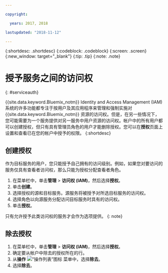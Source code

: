 ```yaml
---

copyright:

  years: 2017, 2018

lastupdated: "2018-11-12"

---
```


{:shortdesc: .shortdesc}
{:codeblock: .codeblock}
{:screen: .screen}
{:new_window: target="_blank"}
{:tip: .tip}
{:note: .note}


# 授予服务之间的访问权
{: #serviceauth}

{{site.data.keyword.Bluemix_notm}} Identity and Access Management (IAM) 系统的许多功能都专注于按用户及其应用程序来管理和强制实施对 {{site.data.keyword.Bluemix_notm}} 资源的访问权。但是，在另一些情况下，您可能需要为一个服务提供对另一服务中用户资源的访问权。帐户中的所有用户都可以创建授权，但只有具有管理员角色的用户才能删除授权。您可以在**授权**页面上设置和查看已在您的帐户中授予的权限。
{:shortdesc}

## 创建授权

作为目标服务的用户，您只能授予自己拥有的访问级别。例如，如果您对要访问的服务仅具有查看者访问权，那么只能为授权分配查看者角色。

1. 在菜单栏中，单击**管理** &gt; **访问权 (IAM)**，然后选择**授权**。 
2. 单击**创建**。
3. 选择授权的源和目标服务。源服务将被授予对所选目标服务的访问权。
4. 选择角色以向源服务分配访问目标服务时具有的访问权。
5. 单击**授权**。

只有允许授予此类访问权的服务才会作为选项提供。
{: note}

## 除去授权

1. 在菜单栏中，单击**管理** &gt; **访问权 (IAM)**，然后选择**授权**。 
2. 确定要从帐户中除去的授权所在的行。
3. 从**操作** ![“操作列表”图标](../icons/action-menu-icon.svg) 菜单中，选择**除去**。
5. 选择**除去**。
